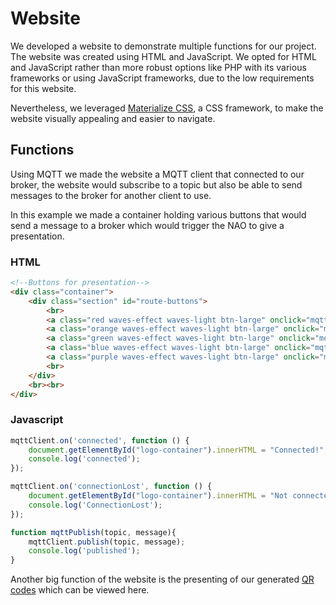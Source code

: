 # Website

We developed a website to demonstrate multiple functions for our project. 
The website was created using HTML and JavaScript. We opted for HTML and JavaScript rather than more robust options like PHP with its various frameworks or using JavaScript frameworks,
due to the low requirements for this website.

Nevertheless, we leveraged [Materialize CSS](https://materializecss.com/), a CSS framework, to make the website visually appealing and easier to navigate.

## Functions
Using MQTT we made the website a MQTT client that connected to our broker, the website would subscribe to a topic but also be able to send messages to the broker for another client to use.

In this example we made a container holding various buttons that would send a message to a broker which would trigger the NAO to give a presentation.
### HTML
```html
<!--Buttons for presentation-->
<div class="container">
    <div class="section" id="route-buttons">
        <br>
        <a class="red waves-effect waves-light btn-large" onclick="mqttPublish('gritla/leerroute','SE')"><i class="material-icons left">laptop</i>SE</a>
        <a class="orange waves-effect waves-light btn-large" onclick="mqttPublish('gritla/leerroute','TI')"><i class="material-icons left">adb</i>TI</a>
        <a class="green waves-effect waves-light btn-large" onclick="mqttPublish('gritla/leerroute','CS')"><i class="material-icons left">lock</i>CS</a>
        <a class="blue waves-effect waves-light btn-large" onclick="mqttPublish('gritla/leerroute','GD')"><i class="material-icons left">gamepad</i>GD</a>
        <a class="purple waves-effect waves-light btn-large" onclick="mqttPublish('gritla/leerroute','BIM')"><i class="material-icons left">monetization_on</i>BIM</a>
        <br>
    </div>
    <br><br>
</div>
```
### Javascript
```javascript
mqttClient.on('connected', function () {
    document.getElementById("logo-container").innerHTML = "Connected!";
    console.log('connected');
});

mqttClient.on('connectionLost', function () {
    document.getElementById("logo-container").innerHTML = "Not connected!";
    console.log('ConnectionLost');
});

function mqttPublish(topic, message){
    mqttClient.publish(topic, message);
    console.log('published');
}
```

Another big function of the website is the presenting of our generated [QR codes](../website/QRcode.md) which can be viewed here.